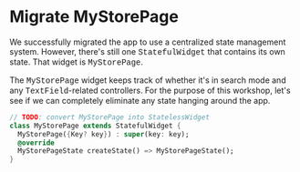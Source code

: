 # Migrate MyStorePage

We successfully migrated the app to use a centralized state management system.
However, there's still one <span style="font-family: 'Courier New';">StatefulWidget</span> that contains its own state. That widget is
<span style="font-family: 'Courier New';">MyStorePage</span>.

The <span style="font-family: 'Courier New';">MyStorePage</span> widget keeps track of whether it's in search mode and any <span style="font-family: 'Courier New';">TextField</span>-related
controllers. For the purpose of this workshop, let's see if we can completely eliminate
any state hanging around the app.

```dart
// TODO: convert MyStorePage into StatelessWidget
class MyStorePage extends StatefulWidget {
  MyStorePage({Key? key}) : super(key: key);
  @override
  MyStorePageState createState() => MyStorePageState();
}
```